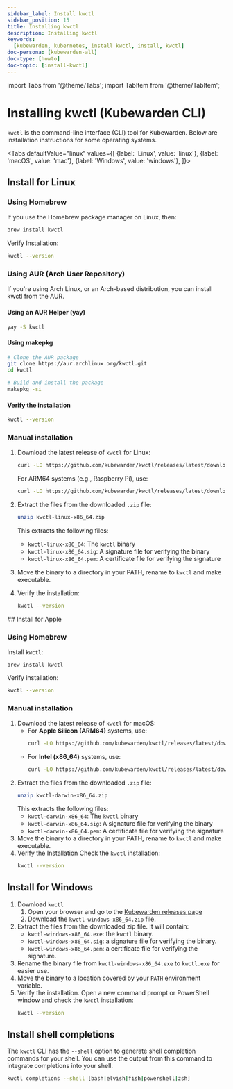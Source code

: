 ```yaml
---
sidebar_label: Install kwctl
sidebar_position: 15
title: Installing kwctl
description: Installing kwctl
keywords:
  [kubewarden, kubernetes, install kwctl, install, kwctl]
doc-persona: [kubewarden-all]
doc-type: [howto]
doc-topic: [install-kwctl]
---
```


<head>
  <link rel="canonical" href="https://docs.kubewarden.io/howtos/install-kwctl"/>
</head>

import Tabs from '@theme/Tabs';
import TabItem from '@theme/TabItem';

# Installing kwctl (Kubewarden CLI)

`kwctl` is the command-line interface (CLI) tool for Kubewarden. Below are installation instructions for some operating systems.


<Tabs
  defaultValue="linux"
  values={[
    {label: 'Linux', value: 'linux'},
    {label: 'macOS', value: 'mac'},
    {label: 'Windows', value: 'windows'},
  ]}>
<TabItem value="linux">

## Install for Linux

### Using Homebrew

If you use the Homebrew package manager on Linux, then:

```bash
brew install kwctl
```


Verify Installation:
```bash
kwctl --version
```

### Using AUR (Arch User Repository)

If you're using Arch Linux, or an Arch-based distribution, you can install kwctl from the AUR.

#### Using an AUR Helper (yay)
```bash
yay -S kwctl
```

#### Using makepkg
```bash
# Clone the AUR package
git clone https://aur.archlinux.org/kwctl.git
cd kwctl

# Build and install the package
makepkg -si
```

#### Verify the installation
```bash
kwctl --version
```

### Manual installation

1. Download the latest release of `kwctl` for Linux:
    ```bash
    curl -LO https://github.com/kubewarden/kwctl/releases/latest/download/kwctl-linux-x86_64.zip
    ```

    For ARM64 systems (e.g., Raspberry Pi), use:
    ```bash
    curl -LO https://github.com/kubewarden/kwctl/releases/latest/download/kwctl-linux-aarch64.zip
    ```
1. Extract the files from the downloaded `.zip` file:
    ```bash
    unzip kwctl-linux-x86_64.zip
    ```

    This extracts the following files:

    - `kwctl-linux-x86_64`: The `kwctl` binary
    - `kwctl-linux-x86_64.sig`: A signature file for verifying the binary
    - `kwctl-linux-x86_64.pem`: A certificate file for verifying the signature

1. Move the binary to a directory in your PATH, rename to `kwctl` and make executable.

1. Verify the installation:
    ```bash
    kwctl --version
    ```
</TabItem>

<TabItem value="mac">
## Install for Apple

### Using Homebrew
Install `kwctl`:
```shell
brew install kwctl
```

Verify installation:

```bash
kwctl --version
```

### Manual installation

1. Download the latest release of `kwctl` for macOS:
    - For **Apple Silicon (ARM64)** systems, use:
        ```bash
        curl -LO https://github.com/kubewarden/kwctl/releases/latest/download/kwctl-darwin-aarch64.zip
        ```
    - For **Intel (x86_64)** systems, use:
        ```bash
        curl -LO https://github.com/kubewarden/kwctl/releases/latest/download/kwctl-darwin-x86_64.zip
        ```
1. Extract the files from the downloaded `.zip` file:
    ```bash
    unzip kwctl-darwin-x86_64.zip
    ```
    This extracts the following files:
    - `kwctl-darwin-x86_64`: The `kwctl` binary
    - `kwctl-darwin-x86_64.sig`: A signature file for verifying the binary
    - `kwctl-darwin-x86_64.pem`: A certificate file for verifying the signature
1. Move the binary to a directory in your PATH, rename to `kwctl` and make executable.
1. Verify the Installation
    Check the `kwctl` installation:
    ```bash
    kwctl --version
    ```
</TabItem>

<TabItem value="windows">

## Install for Windows

1. Download `kwctl`
    1. Open your browser and go to the [Kubewarden releases page](https://github.com/kubewarden/kwctl/releases/latest)
    1. Download the `kwctl-windows-x86_64.zip` file.
1. Extract the files from the downloaded zip file. It will contain:
    - `kwctl-windows-x86_64.exe`: the `kwctl` binary.
    - `kwctl-windows-x86_64.sig`: a signature file for verifying the binary.
    - `kwctl-windows-x86_64.pem`: a certificate file for verifying the signature.
1. Rename the binary file from `kwctl-windows-x86_64.exe` to `kwctl.exe` for easier use.
1. Move the binary to a location covered by your `PATH` environment variable.
1. Verify the installation. Open a new command prompt or PowerShell window and check the `kwctl` installation:
    ```cmd
    kwctl --version
    ```
</TabItem>
</Tabs>

## Install shell completions

The `kwctl` CLI has the `--shell` option to generate shell completion commands for your shell. You can use the output from this command to integrate completions into your shell.

```bash
kwctl completions --shell [bash|elvish|fish|powershell|zsh]
```
